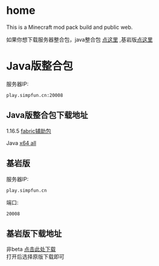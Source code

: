 # home
This is a Minecraft mod pack build and public web. <br>

如果你想下载服务器整合包，java整合包 [点这里](https://xingguangcuican6666.github.io/#/?id=Java版整合包 "github") ,基岩版[点这里](https://xingguangcuican6666.github.io/#/?id=基岩版 "github")<br>




# Java版整合包 

服务器IP: 

~~~
play.simpfun.cn:20008
~~~
Java版整合包下载地址
---
1.16.5 [fabric辅助包](https://github.com/xingguangcuican6666/xingguangcuican6666.github.com/releases/tag/1.16.5 "github") <br>

Java [x64 all](https://mirrors.tuna.tsinghua.edu.cn/Adoptium/17/jdk/x64/windows/ "Java") <br>

基岩版 <br>
---

服务器IP:
~~~
play.simpfun.cn 
~~~
端口:
~~~
20008
~~~
基岩版下载地址
---
非beta [点击此处下载](https://sdyueqian-my.sharepoint.cn/personal/admin_sdyueqian_partner_onmschina_cn/_layouts/15/onedrive.aspx?ga=1&id=%2Fpersonal%2Fadmin%5Fsdyueqian%5Fpartner%5Fonmschina%5Fcn%2FDocuments%2F%E6%AD%A3%E5%BC%8F%E7%89%88%2F1%2E20%2E62%2E02%2FMinecraft%20PE%201%2E20%2E62%2E02%20v8a%E5%8E%9F%E7%89%88%2Eapk&parent=%2Fpersonal%2Fadmin%5Fsdyueqian%5Fpartner%5Fonmschina%5Fcn%2FDocuments%2F%E6%AD%A3%E5%BC%8F%E7%89%88%2F1%2E20%2E62%2E02 "基岩版") <br>
打开后选择原版下载即可
